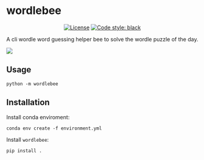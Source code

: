 # wordlebee

<div align="center">

[![License](https://img.shields.io/badge/license-MIT-blue)](#license)
[![Code style: black](https://img.shields.io/badge/code%20style-black-000000.svg)](#black)
</div>

A cli wordle word guessing helper bee to solve the wordle puzzle of the day.

<a href="https://asciinema.org/a/C9ZPT2YA4XX1OOfOxzQhQOuih?t=4" target="_blank"><img src="https://asciinema.org/a/C9ZPT2YA4XX1OOfOxzQhQOuih.svg"/></a>

## Usage

    python -m wordlebee

## Installation

Install conda enviroment:

    conda env create -f environment.yml

Install `wordlebee`:

    pip install .
